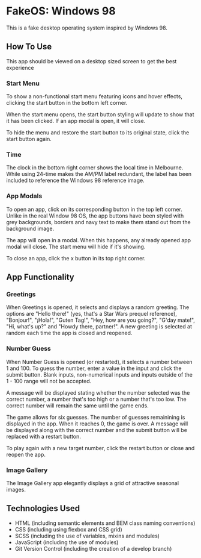 # FakeOS: Windows 98

This is a fake desktop operating system inspired by Windows 98.

## How To Use

This app should be viewed on a desktop sized screen to get the best experience

### Start Menu

To show a non-functional start menu featuring icons and hover effects, clicking the start button in the bottom left corner.

When the start menu opens, the start button styling will update to show that it has been clicked. If an app modal is open, it will close.

To hide the menu and restore the start button to its original state, click the start button again.

### Time

The clock in the bottom right corner shows the local time in Melbourne. While using 24-time makes the AM/PM label redundant, the label has been included to reference the Windows 98 reference image.

### App Modals

To open an app, click on its corresponding button in the top left corner. Unlike in the real Window 98 OS, the app buttons have been styled with grey backgrounds, borders and navy text to make them stand out from the background image.

The app will open in a modal. When this happens, any already opened app modal will close. The start menu will hide if it's showing.

To close an app, click the x button in its top right corner.

## App Functionality

### Greetings

When Greetings is opened, it selects and displays a random greeting. The options are "Hello there!" (yes, that's a Star Wars prequel reference), "Bonjour!", "¡Hola!", "Guten Tag!", "Hey, how are you going?", "G'day mate!", "Hi, what's up?" and "Howdy there, partner!". A new greeting is selected at random each time the app is closed and reopened.

### Number Guess

When Number Guess is opened (or restarted), it selects a number between 1 and 100. To guess the number, enter a value in the input and click the submit button. Blank inputs, non-numerical inputs and inputs outside of the 1 - 100 range will not be accepted.

A message will be displayed stating whether the number selected was the correct number, a number that's too high or a number that's too low. The correct number will remain the same until the game ends.

The game allows for six guesses. The number of guesses remainining is displayed in the app. When it reaches 0, the game is over. A message will be displayed along with the correct number and the submit button will be replaced with a restart button.

To play again with a new target number, click the restart button or close and reopen the app.

### Image Gallery

The Image Gallery app elegantly displays a grid of attractive seasonal images.

## Technologies Used

- HTML (including semantic elements and BEM class naming conventions)
- CSS (including using flexbox and CSS grid)
- SCSS (including the use of variables, mixins and modules)
- JavaScript (including the use of modules)
- Git Version Control (including the creation of a develop branch)
